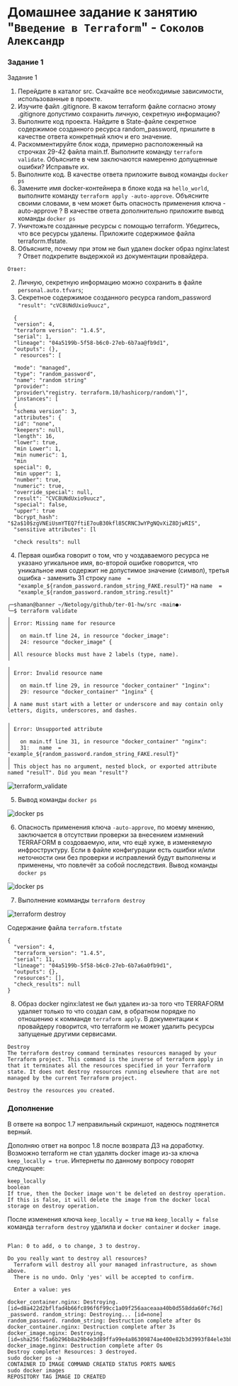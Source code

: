 # Домашнее задание к занятию "`Введение в Terraform`" - `Соколов Александр`


### Задание 1

Задание 1
1. Перейдите в каталог src. Скачайте все необходимые зависимости, использованные в проекте.
2. Изучите файл .gitignore. В каком terraform файле согласно этому .gitignore допустимо сохранить личную, секретную информацию?
3. Выполните код проекта. Найдите в State-файле секретное содержимое созданного ресурса random_password, пришлите в качестве ответа конкретный ключ и его значение.
4. Раскомментируйте блок кода, примерно расположенный на строчках 29-42 файла main.tf. Выполните команду `terraform validate`. Объясните в чем заключаются намеренно допущенные ошибки? Исправьте их.
5. Выполните код. В качестве ответа приложите вывод команды `docker ps`
6. Замените имя docker-контейнера в блоке кода на `hello_world`, выполните команду `terraform apply -auto-approve`. Объясните своими словами, в чем может быть опасность применения ключа -auto-approve ? В качестве ответа дополнительно приложите вывод команды `docker ps`
7. Уничтожьте созданные ресурсы с помощью terraform. Убедитесь, что все ресурсы удалены. Приложите содержимое файла terraform.tfstate.
8. Объясните, почему при этом не был удален docker образ nginx:latest ? Ответ подкрепите выдержкой из документации провайдера.


`Ответ:`

2. Личную, секретную информацию можно сохранить в файле `personal.auto.tfvars`;
3. Секретное содержимое созданного ресурса random_password `"result": "cVC8UNdUxio9uucz",`


```
  {
  "version": 4,
  "terraform version": "1.4.5",
  "serial": 1,
  "lineage": "04a5199b-5f58-b6c0-27eb-6b7aa@fb9d1",
  "outputs": (},
  " resources": [

  "mode": "managed",
  "type": "random_password",
  "name": "random string"
  "provider":
  "provider\"registry. terraform.10/hashicorp/random\"]",
  "instances": [
  {
  "schema version": 3,
  "attributes": {
  "id": "none",
  "keepers": null,
  "length": 16,
  "lower": true,
  "min Lower": 1,
  "min numeric": 1,
  "min
  special": 0,
  "min upper": 1,
  "number": true,
  "numeric": true,
  "override_special": null,
  "result": "CVC8UNdUxio9uucz",
  "special": false,
  "upper": true
  "bcrypt_hash": "$2a$10$zgVNEiUsmYTEQ7ftiE7ouB30kfl85CRNC3wYPgNQvXiZ8DjwRIS",
  "sensitive attributes": [l

  "check results": null
```
 


4. Первая ошибка говорит о том, что у чоздаваемого ресурса не указано угикальное имя, во-второй ошибке говорится, что уникальное имя содержит не допустимое значение (символ), третья ошибка - заменить 31 строку `name  = "example_${random_password.random_string_FAKE.resulT}"` на `name  = "example_${random_password.random_string.result}"`
```
╭─shaman@banner ~/Netology/github/ter-01-hw/src ‹main●› 
╰─$ terraform validate
╷
│ Error: Missing name for resource
│ 
│   on main.tf line 24, in resource "docker_image":
│   24: resource "docker_image" {
│ 
│ All resource blocks must have 2 labels (type, name).
╵
╷
│ Error: Invalid resource name
│ 
│   on main.tf line 29, in resource "docker_container" "1nginx":
│   29: resource "docker_container" "1nginx" {
│ 
│ A name must start with a letter or underscore and may contain only letters, digits, underscores, and dashes.

╷
│ Error: Unsupported attribute
│ 
│   on main.tf line 31, in resource "docker_container" "nginx":
│   31:   name  = "example_${random_password.random_string_FAKE.resulT}"
│ 
│ This object has no argument, nested block, or exported attribute named "resulT". Did you mean "result"?
```

![terraform_validate](img/ter-01_02.png)

5. Вывод команды `docker ps`

![docker ps](img/ter-01_03.png)

6. Опасность применения ключа `-auto-approve`, по моему мнению, заключается в отсутствии проверки за внесением измнений TERRAFORM в создоваемую, или, что ещё хуже, в изменяемую инфроструктуру. Если в файле конфигурации есть ошибки и/или неточности они без проверки и исправлений будут выполнены и применены, что повлечёт за собой последствия. Вывод команды `docker ps`

![docker ps](img/ter-01_04.png)

7. Выполнение комманды `terraform destroy`

![terraform destroy](img/ter-01_05.png)

Содержание файла `terraform.tfstate`
```
{
  "version": 4,
  "terraform_version": "1.4.5",
  "serial": 11,
  "lineage": "04a5199b-5f58-b6c0-27eb-6b7a6a0fb9d1",
  "outputs": {},
  "resources": [],
  "check_results": null
}
```

8. Образ docker nginx:latest не был удален из-за того что TERRAFORM удаляет только то что создал сам, в обратном порядке по отношению к комманде `terraform apply`. В документации к провайдеру говорится, что terraform не может удалить ресурсы запущеные другими сервисами.

```
Destroy
The terraform destroy command terminates resources managed by your Terraform project. This command is the inverse of terraform apply in that it terminates all the resources specified in your Terraform state. It does not destroy resources running elsewhere that are not managed by the current Terraform project.

Destroy the resources you created.
```

### Дополнение

В ответе на вопрос 1.7 неправильный скриншот, надеюсь подтянется верный.

Дополняю ответ на вопрос 1.8 после возврата ДЗ на доработку.
Возможно terraform не стал удалять docker image из-за ключа `keep_locally = true`. Интернеты по данному вопросу говорят следующее:

```
keep_locally
boolean
If true, then the Docker image won't be deleted on destroy operation. If this is false, it will delete the image from the docker local storage on destroy operation.
```

После изменения ключа `keep_locally = true` на `keep_locally = false` команда `terraform destroy` удалила и `docker container` и `docker image`.

```

Plan: 0 to add, o to change, 3 to destroy.

Do you really want to destroy all resources?
  Terraform will destroy all your managed infrastructure, as shown above.
  There is no undo. Only 'yes' will be accepted to confirm.

  Enter a value: yes

docker_container.nginx: Destroying. [id=d8a422d2bflfad4b66fc896f6f99cc1a09f256aaceaaa40b0d558dda60fc76d]
_password. random_string: Destroying... [id=none]
random_password. random_string: Destruction complete after Os docker_container.nginx: Destruction complete after 3s
docker_image.nginx: Destroying. [id=sha256:f5a6b296b8a29b4e3d89ffa99e4a86309874ae400e82b3d3993f84ele3bb0eb9nginx:latest]
docker_image.nginx: Destruction complete after Os
Destroy complete! Resources: 3 destroyed.
sudo docker ps -a
CONTAINER ID IMAGE COMMAND CREATED STATUS PORTS NAMES
sudo docker images 
REPOSITORY TAG IMAGE ID CREATED
```



